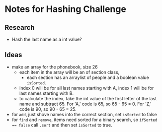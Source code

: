 # Notes for Hashing Challenge

## Research
- Hash the last name as a int value?

## Ideas
- make an array for the phonebook, size 26
  - each item in the array will be an of section class, 
    - each section has an arraylist of people and a boolean value `isSorted`.
  - index 0 will be for all last names starting with A, index 1 will be for last names starting with B.
  - to calculate the index, take the int value of the first letter of the last name and subtract 65. For 'A,' code is 65, so 65 - 65 = 0. For 'Z,' code is 90, so 90 - 65 = 25.
- for `add`, just shove names into the correct section, set `isSorted` to false
- for `find` and `remove`, items need sorted for a binary search, so `ifSorted == false` call `.sort` and then set `isSorted` to true.

